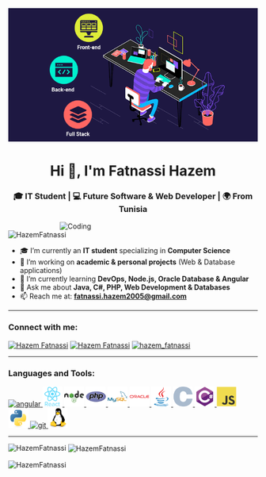 <a href="https://github.com/HazemFatnassi">
  <img src="https://raw.githubusercontent.com/R041T/R041T/main/fullstack.gif" alt="MasterHead" style="width: 2000px; height: auto;">
</a>

<h1 align="center">Hi 👋, I'm Fatnassi Hazem</h1>
<h3 align="center">🎓 IT Student | 💻 Future Software & Web Developer | 🌍 From Tunisia</h3>

<img align="right" alt="Coding" width="400" src="https://i.gifer.com/origin/1d/1dc2e92177c43cac5bd2f59de5381a15_w200.gif">

<p align="left"> 
  <img src="https://komarev.com/ghpvc/?username=HazemFatnassi&label=Profile%20views&color=0e75b6&style=flat" alt="HazemFatnassi" /> 
</p>

- 🎓 I’m currently an **IT student** specializing in **Computer Science**  
- 🔭 I’m working on **academic & personal projects** (Web & Database applications)  
- 🌱 I’m currently learning **DevOps, Node.js, Oracle Database & Angular**  
- 💬 Ask me about **Java, C#, PHP, Web Development & Databases**  
- 📫 Reach me at: **fatnassi.hazem2005@gmail.com**  

---

<h3 align="left">Connect with me:</h3>
<p align="left">
<a href="[https://linkedin.com/in/hazem-fatnassi](https://www.linkedin.com/in/fatnassi-hazem-467071307)" target="blank"><img align="center" src="https://raw.githubusercontent.com/rahuldkjain/github-profile-readme-generator/master/src/images/icons/Social/linked-in-alt.svg" alt="Hazem Fatnassi" height="30" width="40" /></a>
<a href="[https://fb.com/hazem.fatnassi](https://www.facebook.com/hazem.fatnassi.14)" target="blank"><img align="center" src="https://raw.githubusercontent.com/rahuldkjain/github-profile-readme-generator/master/src/images/icons/Social/facebook.svg" alt="Hazem Fatnassi" height="30" width="40" /></a>
<a href="[https://instagram.com/hazem_fatnassi](https://instagram.com/hazem_fatnassi)" target="blank"><img align="center" src="https://raw.githubusercontent.com/rahuldkjain/github-profile-readme-generator/master/src/images/icons/Social/instagram.svg" alt="hazem_fatnassi" height="30" width="40" /></a>
</p>

---

<h3 align="left">Languages and Tools:</h3>
<p align="left"> 
<a href="https://angular.io" target="_blank" rel="noreferrer"> <img src="https://angular.io/assets/images/logos/angular/angular.svg" alt="angular" width="40" height="40"/> </a> 
<a href="https://reactjs.org/" target="_blank" rel="noreferrer"> <img src="https://raw.githubusercontent.com/devicons/devicon/master/icons/react/react-original-wordmark.svg" alt="react" width="40" height="40"/> </a>
<a href="https://nodejs.org" target="_blank" rel="noreferrer"> <img src="https://raw.githubusercontent.com/devicons/devicon/master/icons/nodejs/nodejs-original-wordmark.svg" alt="nodejs" width="40" height="40"/> </a> 
<a href="https://www.php.net" target="_blank" rel="noreferrer"> <img src="https://raw.githubusercontent.com/devicons/devicon/master/icons/php/php-original.svg" alt="php" width="40" height="40"/> </a> 
<a href="https://www.mysql.com/" target="_blank" rel="noreferrer"> <img src="https://raw.githubusercontent.com/devicons/devicon/master/icons/mysql/mysql-original-wordmark.svg" alt="mysql" width="40" height="40"/> </a>
<a href="https://www.oracle.com/" target="_blank" rel="noreferrer"> <img src="https://raw.githubusercontent.com/devicons/devicon/master/icons/oracle/oracle-original.svg" alt="oracle" width="40" height="40"/> </a>
<a href="https://www.java.com" target="_blank" rel="noreferrer"> <img src="https://raw.githubusercontent.com/devicons/devicon/master/icons/java/java-original.svg" alt="java" width="40" height="40"/> </a> 
<a href="https://www.cprogramming.com/" target="_blank" rel="noreferrer"> <img src="https://raw.githubusercontent.com/devicons/devicon/master/icons/c/c-original.svg" alt="c" width="40" height="40"/> </a>
<a href="https://www.w3schools.com/cs/" target="_blank" rel="noreferrer"> <img src="https://raw.githubusercontent.com/devicons/devicon/master/icons/csharp/csharp-original.svg" alt="csharp" width="40" height="40"/> </a> 
<a href="https://developer.mozilla.org/en-US/docs/Web/JavaScript" target="_blank" rel="noreferrer"> <img src="https://raw.githubusercontent.com/devicons/devicon/master/icons/javascript/javascript-original.svg" alt="javascript" width="40" height="40"/> </a> 
<a href="https://www.python.org" target="_blank" rel="noreferrer"> <img src="https://raw.githubusercontent.com/devicons/devicon/master/icons/python/python-original.svg" alt="python" width="40" height="40"/> </a> 
<a href="https://git-scm.com/" target="_blank" rel="noreferrer"> <img src="https://www.vectorlogo.zone/logos/git-scm/git-scm-icon.svg" alt="git" width="40" height="40"/> </a>
<a href="https://www.linux.org/" target="_blank" rel="noreferrer"> <img src="https://raw.githubusercontent.com/devicons/devicon/master/icons/linux/linux-original.svg" alt="linux" width="40" height="40"/> </a> 
</p>

---

<p><img align="left" src="https://github-readme-stats.vercel.app/api/top-langs?username=HazemFatnassi&show_icons=true&locale=en&layout=compact" alt="HazemFatnassi" /></p>

<p>&nbsp;<img align="center" src="https://github-readme-stats.vercel.app/api?username=HazemFatnassi&show_icons=true&locale=en" alt="HazemFatnassi" /></p>

<p><img align="center" src="https://github-readme-streak-stats.herokuapp.com/?user=HazemFatnassi&" alt="HazemFatnassi" /></p>
